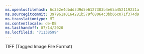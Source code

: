 ```yaml
---
ms.openlocfilehash: 6c352e4dbdd3d9d5e6127303b4e65a452119231a
ms.sourcegitcommit: 397961a0164281b579f68064c3bb66c071f374d9
ms.translationtype: MT
ms.contentlocale: de-DE
ms.lasthandoff: 07/14/2020
ms.locfileid: "71138599"
---
```

TIFF (Tagged Image File Format)